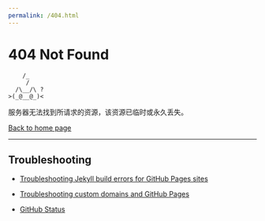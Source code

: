 ```yaml
---
permalink: /404.html
---
```


# 404 Not Found

```
    /_
     /
  /\__/\ ?
>(_@__@_)<
```

服务器无法找到所请求的资源，该资源已临时或永久丢失。

[Back to home page]()

---

## Troubleshooting

- [Troubleshooting Jekyll build errors for GitHub Pages sites](https://docs.github.com/en/pages/setting-up-a-github-pages-site-with-jekyll/troubleshooting-jekyll-build-errors-for-github-pages-sites)

- [Troubleshooting custom domains and GitHub Pages](https://docs.github.com/en/pages/configuring-a-custom-domain-for-your-github-pages-site/troubleshooting-custom-domains-and-github-pages)

- [GitHub Status](https://www.githubstatus.com/)
